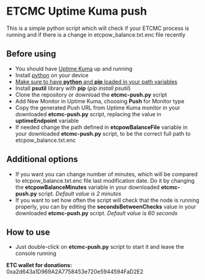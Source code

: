 # ETCMC Uptime Kuma push
This is a simple python script which will check if your ETCMC process is running and if there is a change in etcpow_balance.txt.enc file recently
## Before using
- You should have [Uptime Kuma](https://github.com/louislam/uptime-kuma) up and running
- Install [python](https://www.python.org/downloads/) on your device
- [Make sure to have **python** and **pip** loaded in your path variables](https://datatofish.com/add-python-to-windows-path/)
- Install **psutil** library with **pip** (*pip install psutil*)
- Clone the repository or download the **etcmc-push.py** script
- Add New Monitor in Uptime Kuma, choosing **Push** for Monitor type
- Copy the generated Push URL from Uptime Kuma monitor in your downloaded **etcmc-push.py** script, replacing the value in **uptimeEndpoint** variable
- If needed change the path defined in **etcpowBalanceFile** variable in your downloaded **etcmc-push.py** script, to be the correct full path to etcpow_balance.txt.enc

## Additional options
- If you want you can change number of minutes, which will be compared to etcpow_balance.txt.enc file last modification date. Do it by changing the **etcpowBalanceMinutes** variable in your downloaded **etcmc-push.py** script. *Default value is 2 minutes*
- If you want to set how often the script will check that the node is running properly, you can by editing the **secondsBetweenChecks** value  in your downloaded **etcmc-push.py** script. *Default value is 60 seconds*

## How to use
- Just double-click on **etcmc-push.py** script to start it and leave the console running

**ETC wallet for donations:**
0xa2d643a1D969A2A7758453e720e5944594FaD2E2